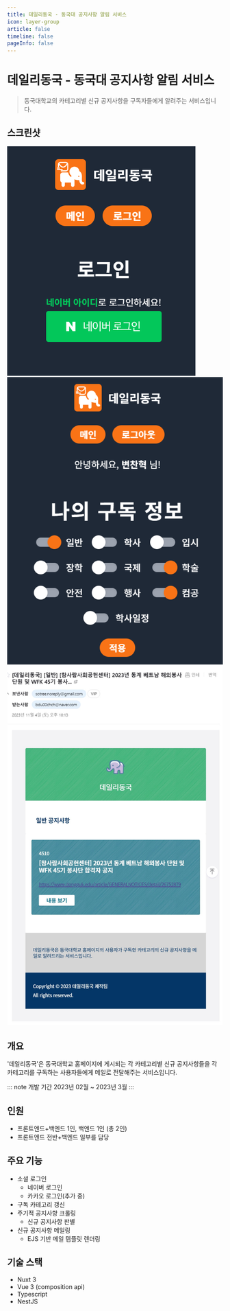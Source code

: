 ```yaml
---
title: 데일리동국 - 동국대 공지사항 알림 서비스
icon: layer-group
article: false
timeline: false
pageInfo: false
---
```


# 데일리동국 - 동국대 공지사항 알림 서비스

> 동국대학교의 카테고리별 신규 공지사항을 구독자들에게 알려주는 서비스입니다.

## 스크린샷

<Screenshots>
    <img src="./daily-dongguk/login.png" alt="'데일리동국' 로그인 페이지"
    title="'데일리동국' 로그인 페이지"/>
    <img src="./daily-dongguk/subscribe.png" alt="'데일리동국' 구독 설정 페이지"
    title="'데일리동국' 구독 설정 페이지"/>
    <img src="./daily-dongguk/mail.png" alt="'데일리동국' 공지 메일"
    title="'데일리동국' 공지 메일"/>
</Screenshots>

## 개요

'데일리동국'은 동국대학교 홈페이지에 게시되는 각 카테고리별 신규 공지사항들을
각 카테고리를 구독하는 사용자들에게 메일로 전달해주는 서비스입니다.

::: note 개발 기간
2023년 02월 ~ 2023년 3월
:::


## 인원

- 프론트엔드+백엔드 1인, 백엔드 1인 (총 2인)
- 프론트엔드 전반+백엔드 일부를 담당

## 주요 기능

- 소셜 로그인
  - 네이버 로그인
  - 카카오 로그인(추가 중)
- 구독 카테고리 갱신
- 주기적 공지사항 크롤링
  - 신규 공지사항 판별
- 신규 공지사항 메일링
  - EJS 기반 메일 템플릿 렌더링

## 기술 스택

- Nuxt 3
- Vue 3 (composition api)
- Typescript
- NestJS

<script setup lang="ts">
    import Screenshots from '@components/Screenshots.vue'
</script>

